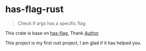 # has-flag-rust
> Check if args has a specific flag

This crate is base on [has-flag](https://github.com/sindresorhus/has-flag#readme), Thank [Author](https://github.com/sindresorhus)

This project is my first rust project, I am glad if it has helped you.
